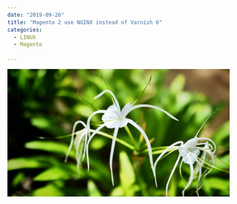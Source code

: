 ```yaml
---
date: "2019-09-26"
title: "Magento 2 use NGINX instead of Varnish 6"
categories:
  - LINUX
  - Magento

---
```


![Victoria Harbour, Hongkong](./photo-kt456d_645dhfh6dgjkhg4_d.jpg)

<!-- TOC -->


<!-- /TOC -->


